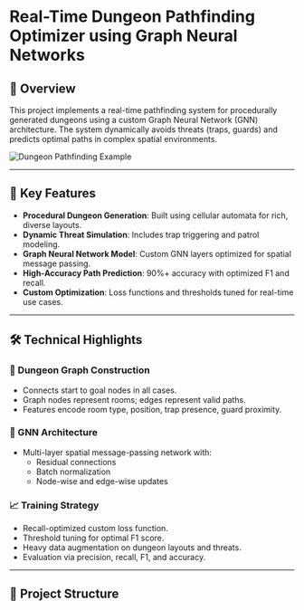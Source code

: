 # Real-Time Dungeon Pathfinding Optimizer using Graph Neural Networks

## 🚀 Overview
This project implements a real-time pathfinding system for procedurally generated dungeons using a custom Graph Neural Network (GNN) architecture. The system dynamically avoids threats (traps, guards) and predicts optimal paths in complex spatial environments.

![Dungeon Pathfinding Example](evaluation_results/new_dungeons_eval/enhanced_prediction_1.png)

---

## 🧠 Key Features

- **Procedural Dungeon Generation**: Built using cellular automata for rich, diverse layouts.
- **Dynamic Threat Simulation**: Includes trap triggering and patrol modeling.
- **Graph Neural Network Model**: Custom GNN layers optimized for spatial message passing.
- **High-Accuracy Path Prediction**: 90%+ accuracy with optimized F1 and recall.
- **Custom Optimization**: Loss functions and thresholds tuned for real-time use cases.

---

## 🛠 Technical Highlights

### 🔁 Dungeon Graph Construction
- Connects start to goal nodes in all cases.
- Graph nodes represent rooms; edges represent valid paths.
- Features encode room type, position, trap presence, guard proximity.

### 🧬 GNN Architecture
- Multi-layer spatial message-passing network with:
  - Residual connections
  - Batch normalization
  - Node-wise and edge-wise updates

### 📈 Training Strategy
- Recall-optimized custom loss function.
- Threshold tuning for optimal F1 score.
- Heavy data augmentation on dungeon layouts and threats.
- Evaluation via precision, recall, F1, and accuracy.

---

## 📁 Project Structure

